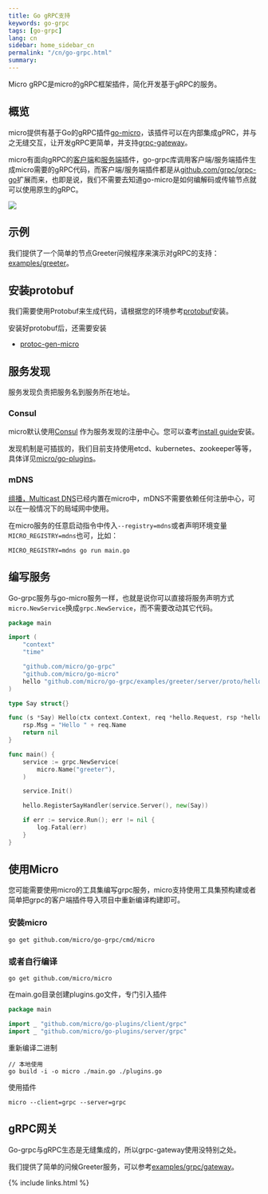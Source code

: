 ```yaml
---
title: Go gRPC支持
keywords: go-grpc
tags: [go-grpc]
lang: cn
sidebar: home_sidebar_cn
permalink: "/cn/go-grpc.html"
summary: 
---
```


Micro gRPC是micro的gRPC框架插件，简化开发基于gRPC的服务。

## 概览

micro提供有基于Go的gRPC插件[go-micro](https://github.com/micro/go-micro)，该插件可以在内部集成gPRC，并与之无缝交互，让开发gRPC更简单，并支持[grpc-gateway](https://github.com/grpc-ecosystem/grpc-gateway)。

micro有面向gRPC的[客户端](https://github.com/micro/go-plugins/tree/master/client)和[服务端](https://github.com/micro/go-plugins/tree/master/server)插件，go-grpc库调用客户端/服务端插件生成micro需要的gRPC代码，而客户端/服务端插件都是从[github.com/grpc/grpc-go](https://github.com/grpc/grpc-go)扩展而来，也即是说，我们不需要去知道go-micro是如何编解码或传输节点就可以使用原生的gRPC。

<img src="../images/go-grpc.png" />

## 示例

我们提供了一个简单的节点Greeter问候程序来演示对gRPC的支持：[examples/greeter](https://github.com/micro/go-grpc/tree/cn-lang/examples/greeter)。

## 安装protobuf

我们需要使用Protobuf来生成代码，请根据您的环境参考[protobuf](https://github.com/protocolbuffers/protobuf)安装。

安装好protobuf后，还需要安装
- [protoc-gen-micro](https://github.com/micro/protoc-gen-micro)

## 服务发现

服务发现负责把服务名到服务所在地址。

### Consul

micro默认使用[Consul](https://www.consul.io/) 作为服务发现的注册中心。您可以查考[install guide](https://www.consul.io/intro/getting-started/install.html)安装。

发现机制是可插拔的，我们目前支持使用etcd、kubernetes、zookeeper等等，具体详见[micro/go-plugins](https://github.com/micro/go-plugins)。

### mDNS

[组播，Multicast DNS](https://en.wikipedia.org/wiki/Multicast_DNS)已经内置在micro中，mDNS不需要依赖任何注册中心，可以在一般情况下的局域网中使用。

在micro服务的任意启动指令中传入`--registry=mdns`或者声明环境变量`MICRO_REGISTRY=mdns`也可，比如：

```
MICRO_REGISTRY=mdns go run main.go
```

## 编写服务

Go-grpc服务与go-micro服务一样，也就是说你可以直接将服务声明方式`micro.NewService`换成`grpc.NewService`，而不需要改动其它代码。

```go
package main

import (
	"context"
	"time"

	"github.com/micro/go-grpc"
	"github.com/micro/go-micro"
	hello "github.com/micro/go-grpc/examples/greeter/server/proto/hello"
)

type Say struct{}

func (s *Say) Hello(ctx context.Context, req *hello.Request, rsp *hello.Response) error {
	rsp.Msg = "Hello " + req.Name
	return nil
}

func main() {
	service := grpc.NewService(
		micro.Name("greeter"),
	)

	service.Init()

	hello.RegisterSayHandler(service.Server(), new(Say))

	if err := service.Run(); err != nil {
		log.Fatal(err)
	}
}
```

## 使用Micro

您可能需要使用micro的工具集编写grpc服务，micro支持使用工具集预构建或者简单把grpc的客户端插件导入项目中重新编译构建即可。

### 安装micro

```
go get github.com/micro/go-grpc/cmd/micro
```

### 或者自行编译

```
go get github.com/micro/micro
```

在main.go目录创建plugins.go文件，专门引入插件
```go
package main

import _ "github.com/micro/go-plugins/client/grpc"
import _ "github.com/micro/go-plugins/server/grpc"
```

重新编译二进制
```shell
// 本地使用
go build -i -o micro ./main.go ./plugins.go
```

使用插件
```shell
micro --client=grpc --server=grpc
```

## gRPC网关

Go-grpc与gRPC生态是无缝集成的，所以grpc-gateway使用没特别之处。

我们提供了简单的问候Greeter服务，可以参考[examples/grpc/gateway](https://github.com/micro/examples/tree/master/grpc/gateway)。

{% include links.html %}
